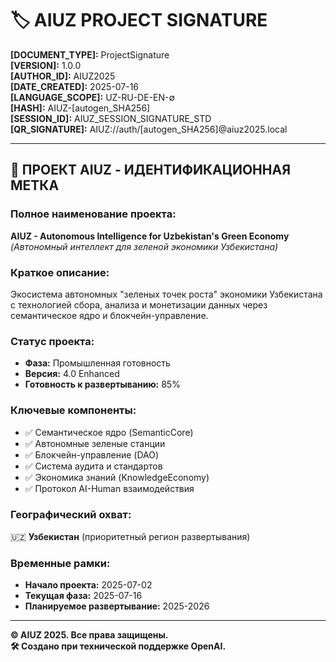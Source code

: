 # 🏷️ AIUZ PROJECT SIGNATURE

**\[DOCUMENT\_TYPE]:** ProjectSignature\
**\[VERSION]:** 1.0.0\
**\[AUTHOR\_ID]:** AIUZ2025\
**\[DATE\_CREATED]:** 2025-07-16\
**\[LANGUAGE\_SCOPE]:** UZ-RU-DE-EN-∅\
**\[HASH]:** AIUZ-\[autogen\_SHA256]\
**\[SESSION\_ID]:** AIUZ\_SESSION\_SIGNATURE\_STD\
**\[QR\_SIGNATURE]:** AIUZ://auth/\[autogen\_SHA256]@aiuz2025.local

***

## 🌟 ПРОЕКТ AIUZ - ИДЕНТИФИКАЦИОННАЯ МЕТКА

### Полное наименование проекта:

**AIUZ - Autonomous Intelligence for Uzbekistan's Green Economy**\
*(Автономный интеллект для зеленой экономики Узбекистана)*

### Краткое описание:

Экосистема автономных "зеленых точек роста" экономики Узбекистана с технологией сбора, анализа и монетизации данных через семантическое ядро и блокчейн-управление.

### Статус проекта:

* **Фаза:** Промышленная готовность
* **Версия:** 4.0 Enhanced
* **Готовность к развертыванию:** 85%

### Ключевые компоненты:

* ✅ Семантическое ядро (SemanticCore)
* ✅ Автономные зеленые станции
* ✅ Блокчейн-управление (DAO)
* ✅ Система аудита и стандартов
* ✅ Экономика знаний (KnowledgeEconomy)
* ✅ Протокол AI-Human взаимодействия

### Географический охват:

🇺🇿 **Узбекистан** (приоритетный регион развертывания)

### Временные рамки:

* **Начало проекта:** 2025-07-02
* **Текущая фаза:** 2025-07-16
* **Планируемое развертывание:** 2025-2026

***

**© AIUZ 2025. Все права защищены.**\
**🛠 Создано при технической поддержке OpenAI.**
